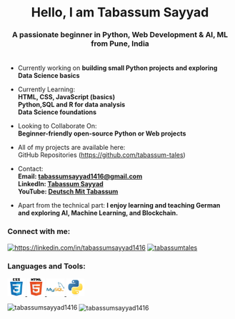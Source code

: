 <h1 align="center">Hello, I am Tabassum Sayyad</h1>
<h3 align="center">A passionate beginner in Python, Web Development & AI, ML from Pune, India <br><br></h3>

- Currently working on **building small Python projects and exploring Data Science basics <br>**

- Currently Learning:<br> **HTML, CSS, JavaScript (basics) <br> Python,SQL and R for data analysis <br> Data Science foundations <br>**

- Looking to Collaborate On: <br> **Beginner-friendly open-source Python or Web projects <br>**

- All of my projects are available here:<br> GitHub Repositories (https://github.com/tabassum-tales) 

- Contact:<br> **Email: tabassumsayyad1416@gmail.com <br> LinkedIn: [Tabassum Sayyad](https://linkedin.com/in/tabassumsayyad1416) <br> YouTube: [Deutsch Mit Tabassum](https://youtube.com/@GermanWithTabassum) <br>**

- Apart from the technical part: **I enjoy learning and teaching German and exploring AI, Machine Learning, and Blockchain.**

<h3 align="left">Connect with me:</h3>
<p align="left">
<a href="https://linkedin.com/in/https://linkedin.com/in/tabassumsayyad1416" target="blank"><img align="center" src="https://raw.githubusercontent.com/rahuldkjain/github-profile-readme-generator/master/src/images/icons/Social/linked-in-alt.svg" alt="https://linkedin.com/in/tabassumsayyad1416" height="30" width="40" /></a>
<a href="https://kaggle.com/tabassumtales" target="blank"><img align="center" src="https://raw.githubusercontent.com/rahuldkjain/github-profile-readme-generator/master/src/images/icons/Social/kaggle.svg" alt="tabassumtales" height="30" width="40" /></a>
</p>

<h3 align="left">Languages and Tools:</h3>
<p align="left"> <a href="https://www.w3schools.com/css/" target="_blank" rel="noreferrer"> <img src="https://raw.githubusercontent.com/devicons/devicon/master/icons/css3/css3-original-wordmark.svg" alt="css3" width="40" height="40"/> </a> <a href="https://www.w3.org/html/" target="_blank" rel="noreferrer"> <img src="https://raw.githubusercontent.com/devicons/devicon/master/icons/html5/html5-original-wordmark.svg" alt="html5" width="40" height="40"/> </a> <a href="https://www.mysql.com/" target="_blank" rel="noreferrer"> <img src="https://raw.githubusercontent.com/devicons/devicon/master/icons/mysql/mysql-original-wordmark.svg" alt="mysql" width="40" height="40"/> </a> <a href="https://www.python.org" target="_blank" rel="noreferrer"> <img src="https://raw.githubusercontent.com/devicons/devicon/master/icons/python/python-original.svg" alt="python" width="40" height="40"/> </a> </p>

<p><img align="left" src="https://github-readme-stats.vercel.app/api/top-langs?username=tabassumsayyad1416&show_icons=true&locale=en&layout=compact" alt="tabassumsayyad1416" /></p>

<p>&nbsp;<img align="center" src="https://github-readme-stats.vercel.app/api?username=tabassumsayyad1416&show_icons=true&locale=en" alt="tabassumsayyad1416" /></p>
